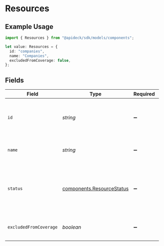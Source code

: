 # Resources

## Example Usage

```typescript
import { Resources } from "@apideck/sdk/models/components";

let value: Resources = {
  id: "companies",
  name: "Companies",
  excludedFromCoverage: false,
};
```

## Fields

| Field                                                                    | Type                                                                     | Required                                                                 | Description                                                              | Example                                                                  |
| ------------------------------------------------------------------------ | ------------------------------------------------------------------------ | ------------------------------------------------------------------------ | ------------------------------------------------------------------------ | ------------------------------------------------------------------------ |
| `id`                                                                     | *string*                                                                 | :heavy_minus_sign:                                                       | ID of the resource, typically a lowercased version of its name.          | companies                                                                |
| `name`                                                                   | *string*                                                                 | :heavy_minus_sign:                                                       | Name of the resource (plural)                                            | Companies                                                                |
| `status`                                                                 | [components.ResourceStatus](../../models/components/resourcestatus.md)   | :heavy_minus_sign:                                                       | Status of the resource. Resources with status live or beta are callable. |                                                                          |
| `excludedFromCoverage`                                                   | *boolean*                                                                | :heavy_minus_sign:                                                       | Exclude from mapping coverage                                            | false                                                                    |